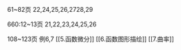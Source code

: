 61~82页
22,24,25,26,2728,29

660:12~13页
21,22,23,24,25,26

108~123页
例6,7
[[5.函数微分]]
[[6.函数图形描绘]]
[[7.曲率]]